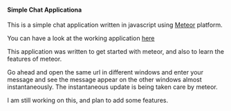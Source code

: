 #### Simple Chat Applicationa

This is a simple chat application written in javascript using [Meteor](http://docs.meteor.com/) platform.

You can have a look at the working application [here](http://meteor-chatapp.meteor.com/)

This application was written to get started with meteor, and also to learn the features of meteor.

Go ahead and open the same url in different windows and enter your message and see the message appear 
on the other windows almost instantaneously. The instantaneous update is being taken care by meteor.

I am still working on this, and plan to add some features.